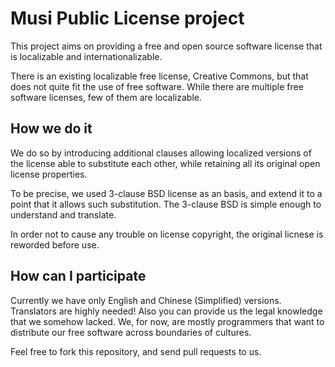 # Musi Public License project

This project aims on providing a free and open source software license that
is localizable and internationalizable.

There is an existing localizable free license, Creative Commons, but that
does not quite fit the use of free software. While there are multiple free
software licenses, few of them are localizable.

## How we do it

We do so by introducing additional clauses allowing localized versions of
the license able to substitute each other, while retaining all its original
open license properties.

To be precise, we used 3-clause BSD license as an basis, and extend it to a
point that it allows such substitution. The 3-clause BSD is simple enough
to understand and translate.

In order not to cause any trouble on license copyright, the original licnese
is reworded before use.

## How can I participate

Currently we have only English and Chinese (Simplified) versions.
Translators are highly needed! Also you can provide us the legal knowledge
that we somehow lacked. We, for now, are mostly programmers that want to
distribute our free software across boundaries of cultures.

Feel free to fork this repository, and send pull requests to us.

